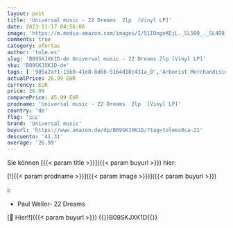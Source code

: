 ```yaml
---
layout: post
title: 'Universal music - 22 Dreams  2lp  [Vinyl LP]'
date: 2023-11-17 04:56:06
image: 'https://m.media-amazon.com/images/I/51IOngeKEjL._SL500_._SL400_.jpg'
comments: true
category: ofertas
author: 'tole.es'
slug: 'B09SKJXK1D-de Universal music - 22 Dreams 2lp [Vinyl LP]'
sku: 'B09SKJXK1D-de'
tags: [ '905a2af1-15b0-41e8-8d66-5164d18c431a_0','Arborist Merchandising Root','Artist Pages Filter Nodes','Bluesrock','Custom Stores','Featured Categories','Formate','Main Albums','Musik Kategorien','Musik-CDs & Vinyl','Regions','Regular Stores','Rock','Self Service','Shops','USA & Großbritannien','Vinyl','universal music','🇩🇪', ]
actualPrice: 26.99 EUR
currency: EUR
price: 26.99
comparePrice: 45.99 EUR
prodname: 'Universal music - 22 Dreams  2lp  [Vinyl LP]'
country: 'de'
flag: '🇩🇪'
brand: 'Universal music'
buyurl: 'https://www.amazon.de/dp/B09SKJXK1D/?tag=tolees0ca-21'
descuento: '41.31'
average: '26.99'
---
```


Sie können [{{< param title >}}]({{< param buyurl >}}) hier:

[![{{< param prodname >}}]({{< param image >}})]({{< param buyurl >}})

ℹ️:

- Paul Weller- 22 Dreams

[🛒 Hier!!]({{< param buyurl >}})
{{<world>}}B09SKJXK1D{{</world>}}
